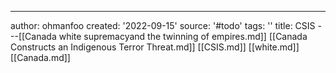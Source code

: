 ---
author: ohmanfoo
created: '2022-09-15'
source: '#todo'
tags: ''
title: CSIS
---[[Canada white supremacyand the twinning of empires.md]]
[[Canada Constructs an Indigenous Terror Threat.md]]
[[CSIS.md]]
[[white.md]]
[[Canada.md]]
